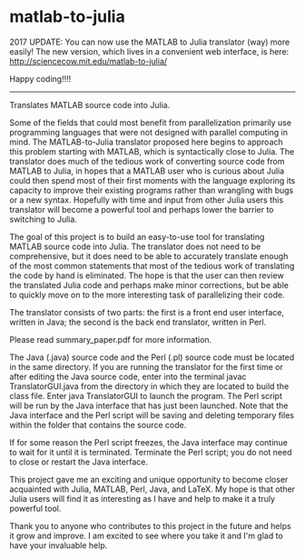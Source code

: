 matlab-to-julia
===============

2017 UPDATE: You can now use the MATLAB to Julia translator (way) more easily! The new version, which lives in a convenient web interface, is here: http://sciencecow.mit.edu/matlab-to-julia/

Happy coding!!!!

***

Translates MATLAB source code into Julia.

Some of the fields that could most benefit from parallelization primarily use programming languages that were not designed with parallel computing in mind. The MATLAB-to-Julia translator proposed here begins to approach this problem starting with MATLAB, which is syntactically close to Julia. The translator does much of the tedious work of converting source code from MATLAB to Julia, in hopes that a MATLAB user who is curious about Julia could then spend most of their first moments with the language exploring its capacity to improve their existing programs rather than wrangling with bugs or a new syntax. Hopefully with time and input from other Julia users this translator will become a powerful tool and perhaps lower the barrier to switching to Julia.

The goal of this project is to build an easy-to-use tool for translating MATLAB source code into Julia. The translator does not need to be comprehensive, but it does need to be able to accurately translate enough of the most common statements that most of the tedious work of translating the code by hand is eliminated. The hope is that the user can then review the translated Julia code and perhaps make minor corrections, but be able to quickly move on to the more interesting task of parallelizing their code.

The translator consists of two parts: the first is a front end user interface, written in Java; the second is the back end translator, written in Perl.

Please read summary_paper.pdf for more information.

The Java (.java) source code and the Perl (.pl) source code must be located in the same directory. If you are running the translator for the first time or after editing the Java source code, enter into the terminal
javac TranslatorGUI.java
from the directory in which they are located to build the class file. Enter
java TranslatorGUI
to launch the program. The Perl script will be run by the Java interface that has just been launched. Note that the Java interface and the Perl script will be saving and deleting temporary files within the folder that contains the source code.

If for some reason the Perl script freezes, the Java interface may continue to wait for it until it is terminated. Terminate the Perl script; you do not need to close or restart the Java interface.

This project gave me an exciting and unique opportunity to become closer acquainted with Julia, MATLAB, Perl, Java, and LaTeX. My hope is that other Julia users will find it as interesting as I have and help to make it a truly powerful tool. 

Thank you to anyone who contributes to this project in the future and helps it grow and improve. I am excited to see where you take it and I'm glad to have your invaluable help.
